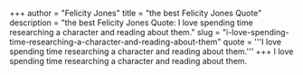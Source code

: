 +++
author = "Felicity Jones"
title = "the best Felicity Jones Quote"
description = "the best Felicity Jones Quote: I love spending time researching a character and reading about them."
slug = "i-love-spending-time-researching-a-character-and-reading-about-them"
quote = '''I love spending time researching a character and reading about them.'''
+++
I love spending time researching a character and reading about them.
